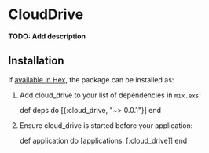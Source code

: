 # CloudDrive

**TODO: Add description**

## Installation

If [available in Hex](https://hex.pm/docs/publish), the package can be installed as:

  1. Add cloud_drive to your list of dependencies in `mix.exs`:

        def deps do
          [{:cloud_drive, "~> 0.0.1"}]
        end

  2. Ensure cloud_drive is started before your application:

        def application do
          [applications: [:cloud_drive]]
        end

